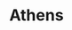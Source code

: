 ---
layout: photos.njk
title: Athens
tags:
  - photos
imageFolder: athens
camera: Fujifilm X100T
copy: First stop is the ancient city of Athens, with the highlight being the incredible Parthenon of the Acropolis.
---